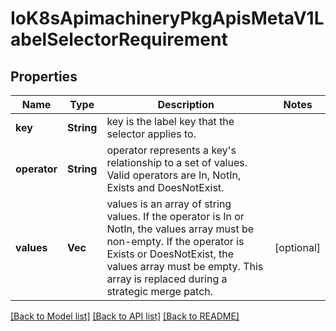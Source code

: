 # IoK8sApimachineryPkgApisMetaV1LabelSelectorRequirement

## Properties
Name | Type | Description | Notes
------------ | ------------- | ------------- | -------------
**key** | **String** | key is the label key that the selector applies to. | 
**operator** | **String** | operator represents a key's relationship to a set of values. Valid operators are In, NotIn, Exists and DoesNotExist. | 
**values** | **Vec<String>** | values is an array of string values. If the operator is In or NotIn, the values array must be non-empty. If the operator is Exists or DoesNotExist, the values array must be empty. This array is replaced during a strategic merge patch. | [optional] 

[[Back to Model list]](../README.md#documentation-for-models) [[Back to API list]](../README.md#documentation-for-api-endpoints) [[Back to README]](../README.md)


